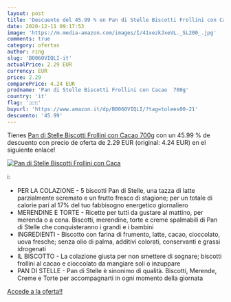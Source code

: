 ```yaml
---
layout: post
title: 'Descuento del 45.99 % en Pan di Stelle Biscotti Frollini con Caca'
date: 2020-12-11 09:17:53
image: 'https://m.media-amazon.com/images/I/41xezkJxeVL._SL200_.jpg'
comments: true
category: ofertas
author: ring
slug: 'B0060VIQLI-it'
actualPrice: 2.29 EUR
currency: EUR
price: 2.29
comparePrice: 4.24 EUR
prodname: 'Pan di Stelle Biscotti Frollini con Cacao  700g'
country: 'it'
flag: '🇮🇹'
buyurl: 'https://www.amazon.it/dp/B0060VIQLI/?tag=tolees00-21'
descuento: '45.99'
---
```


Tienes [Pan di Stelle Biscotti Frollini con Cacao  700g](https://www.amazon.it/dp/B0060VIQLI/?tag=tolees00-21) con un 45.99 % de descuento con precio de oferta de 2.29 EUR (original: 4.24 EUR) en el siguiente enlace!

[![Pan di Stelle Biscotti Frollini con Caca](https://m.media-amazon.com/images/I/41xezkJxeVL._SL200_.jpg)](https://www.amazon.it/dp/B0060VIQLI/?tag=tolees00-21)

ℹ️:

- PER LA COLAZIONE - 5 biscotti Pan di Stelle, una tazza di latte parzialmente scremato e un frutto fresco di stagione; per un totale di calorie pari al 17% del tuo fabbisogno energetico giornaliero
- MERENDINE E TORTE - Ricette per tutti da gustare al mattino, per merenda o a cena. Biscotti, merendine, torte e creme spalmabili di Pan di Stelle che conquisteranno i grandi e i bambini
- INGREDIENTI - Biscotto con farina di frumento, latte, cacao, cioccolato, uova fresche; senza olio di palma, additivi colorati, conservanti e grassi idrogenati
- IL BISCOTTO - La colazione giusta per non smettere di sognare; biscotti frollini al cacao e cioccolato da mangiare soli o inzuppare
- PAN DI STELLE - Pan di Stelle è sinonimo di qualità. Biscotti, Merende, Creme e Torte per accompagnarti in ogni momento della giornata

[Accede a la oferta!!](https://www.amazon.it/dp/B0060VIQLI/?tag=tolees00-21)
